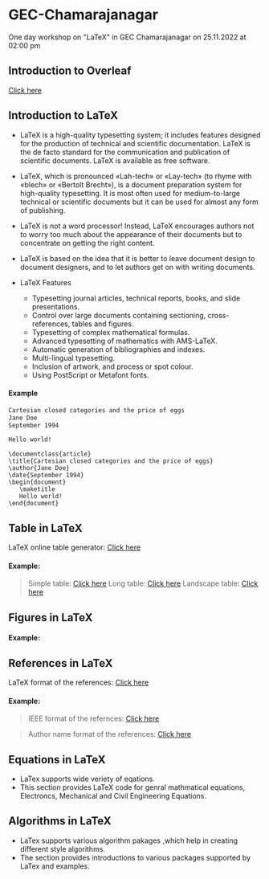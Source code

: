 # GEC-Chamarajanagar
One day workshop on "LaTeX" in GEC Chamarajanagar on 25.11.2022 at 02:00 pm

## Introduction to Overleaf

[Click here](https://www.overleaf.com/)

## Introduction to LaTeX

- LaTeX is a high-quality typesetting system; it includes features designed for the production of technical and scientific documentation. LaTeX is the de facto standard for the communication and publication of scientific documents. LaTeX is available as free software. 

- LaTeX, which is pronounced «Lah-tech» or «Lay-tech» (to rhyme with «blech» or «Bertolt Brecht»), is a document preparation system for high-quality typesetting. It is most often used for medium-to-large technical or scientific documents but it can be used for almost any form of publishing.

- LaTeX is not a word processor! Instead, LaTeX encourages authors not to worry too much about the appearance of their documents but to concentrate on getting the right content. 

- LaTeX is based on the idea that it is better to leave document design to document designers, and to let authors get on with writing documents.
- LaTeX Features
  - Typesetting journal articles, technical reports, books, and slide presentations.
  - Control over large documents containing sectioning, cross-references, tables and figures.
  - Typesetting of complex mathematical formulas.
  - Advanced typesetting of mathematics with AMS-LaTeX.
  - Automatic generation of bibliographies and indexes.
  - Multi-lingual typesetting.
  - Inclusion of artwork, and process or spot colour.
  - Using PostScript or Metafont fonts.

#### Example
  
```bash
Cartesian closed categories and the price of eggs
Jane Doe
September 1994

Hello world!

```

```
\documentclass{article}
\title{Cartesian closed categories and the price of eggs}
\author{Jane Doe}
\date{September 1994}
\begin{document}
   \maketitle
   Hello world!
\end{document}
```
## Table in LaTeX

LaTeX online table generator: [Click here](https://www.tablesgenerator.com/)

#### Example:

> Simple table: [Click here]()
> Long table: [Click here]()
> Landscape table: [Click here]()

## Figures in LaTeX

#### Example:

## References in LaTeX

LaTeX format of the references: [Click here](https://scholar.google.com/)

#### Example:
> IEEE format of the refernces: [Click here]()

> Author name format of the references: [Click here]()

## Equations in LaTeX
- LaTex supports wide veriety of eqations. 
- This section provides LaTeX code for genral mathmatical equations, Electroncs, Mechanical and Civil Engineering Equations.

## Algorithms in LaTeX
 - LaTex supports various algorithm pakages ,which help in creating different style algorithms. 
 - The section provides introductions to various packages supported by LaTex and examples.

